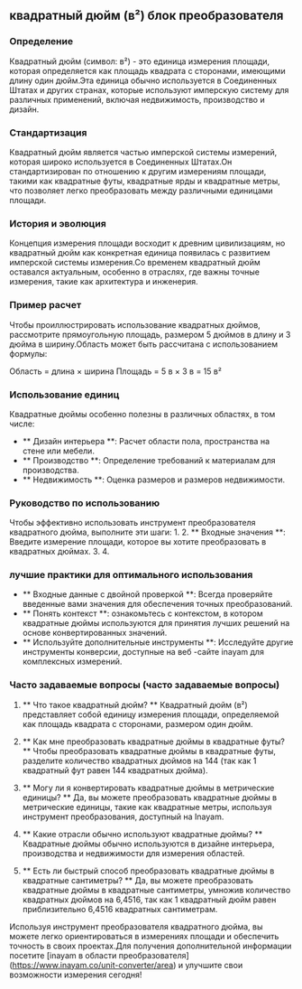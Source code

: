 ## квадратный дюйм (в²) блок преобразователя

### Определение
Квадратный дюйм (символ: в²) - это единица измерения площади, которая определяется как площадь квадрата с сторонами, имеющими длину один дюйм.Эта единица обычно используется в Соединенных Штатах и ​​других странах, которые используют имперскую систему для различных применений, включая недвижимость, производство и дизайн.

### Стандартизация
Квадратный дюйм является частью имперской системы измерений, которая широко используется в Соединенных Штатах.Он стандартизирован по отношению к другим измерениям площади, такими как квадратные футы, квадратные ярды и квадратные метры, что позволяет легко преобразовать между различными единицами площади.

### История и эволюция
Концепция измерения площади восходит к древним цивилизациям, но квадратный дюйм как конкретная единица появилась с развитием имперской системы измерения.Со временем квадратный дюйм оставался актуальным, особенно в отраслях, где важны точные измерения, такие как архитектура и инженерия.

### Пример расчет
Чтобы проиллюстрировать использование квадратных дюймов, рассмотрите прямоугольную площадь, размером 5 дюймов в длину и 3 дюйма в ширину.Область может быть рассчитана с использованием формулы:

Область = длина × ширина
Площадь = 5 в × 3 в = 15 в²

### Использование единиц
Квадратные дюймы особенно полезны в различных областях, в том числе:
- ** Дизайн интерьера **: Расчет области пола, пространства на стене или мебели.
- ** Производство **: Определение требований к материалам для производства.
- ** Недвижимость **: Оценка размеров и размеров недвижимости.

### Руководство по использованию
Чтобы эффективно использовать инструмент преобразователя квадратного дюйма, выполните эти шаги:
1.
2. ** Входные значения **: Введите измерение площади, которое вы хотите преобразовать в квадратных дюймах.
3.
4.

### лучшие практики для оптимального использования
- ** Входные данные с двойной проверкой **: Всегда проверяйте введенные вами значения для обеспечения точных преобразований.
- ** Понять контекст **: ознакомьтесь с контекстом, в котором квадратные дюймы используются для принятия лучших решений на основе конвертированных значений.
- ** Используйте дополнительные инструменты **: Исследуйте другие инструменты конверсии, доступные на веб -сайте inayam для комплексных измерений.

### Часто задаваемые вопросы (часто задаваемые вопросы)

1. ** Что такое квадратный дюйм? **
Квадратный дюйм (в²) представляет собой единицу измерения площади, определяемой как площадь квадрата с сторонами, размером один дюйм.

2. ** Как мне преобразовать квадратные дюймы в квадратные футы? **
Чтобы преобразовать квадратные дюймы в квадратные футы, разделите количество квадратных дюймов на 144 (так как 1 квадратный фут равен 144 квадратных дюйма).

3. ** Могу ли я конвертировать квадратные дюймы в метрические единицы? **
Да, вы можете преобразовать квадратные дюймы в метрические единицы, такие как квадратные метры, используя инструмент преобразования, доступный на Inayam.

4. ** Какие отрасли обычно используют квадратные дюймы? **
Квадратные дюймы обычно используются в дизайне интерьера, производства и недвижимости для измерения областей.

5. ** Есть ли быстрый способ преобразовать квадратные дюймы в квадратные сантиметры? **
Да, вы можете преобразовать квадратные дюймы в квадратные сантиметры, умножив количество квадратных дюймов на 6,4516, так как 1 квадратный дюйм равен приблизительно 6,4516 квадратных сантиметрам.

Используя инструмент преобразователя квадратного дюйма, вы можете легко ориентироваться в измерениях площади и обеспечить точность в своих проектах.Для получения дополнительной информации посетите [inayam в области преобразователя] (https://www.inayam.co/unit-converter/area) и улучшите свои возможности измерения сегодня!
